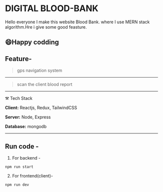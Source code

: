# DIGITAL BLOOD-BANK
Hello everyone I make this website Blood Bank. where I use MERN stack algorithm.Hre i give some good feasture.

😄Happy codding
---
## Feature-
>gps navigation system
---
>scan the client blood report

---
⚒️ Tech Stack

**Client:** Reactjs, Redux, TailwindCSS

**Server:** Node, Express

**Database:** mongodb

---

## Run code -

1. For backend - 
```reactjs
npm run start
```

2. For frontend(client)- 
```Express
npm run dev
```